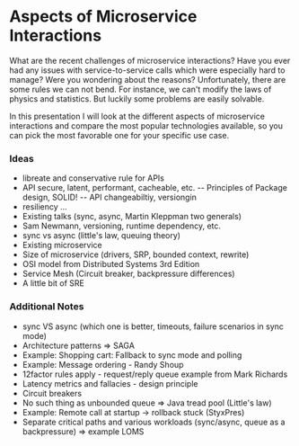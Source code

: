 # Aspects of Microservice Interactions
What are the recent challenges of microservice interactions? Have you ever had any issues with service-to-service calls which were especially hard to manage? Were you wondering about the reasons?
Unfortunately, there are some rules we can not bend. For instance, we can't modify the laws of physics and statistics. But luckily some problems are easily solvable. 

In this presentation I will look at the different aspects of microservice interactions and compare the most popular technologies available, so you can pick the most favorable one for your specific use case.



### Ideas
- libreate and conservative rule for APIs
- API secure, latent, performant, cacheable, etc.
-- Principles of Package design, SOLID!
-- API changeabiltiy, versiongin
- resiliency ...
- Existing talks (sync, async, Martin Kleppman two generals)
- Sam Newmann, versioning, runtime dependency, etc.
- sync vs async (little's law, queuing theory)
- Existing microservice 
- Size of microservice (drivers, SRP, bounded context, rewrite)
- OSI model from Distributed Systems 3rd Edition
- Service Mesh (Circuit breaker, backpressure differences)
- A little bit of SRE

### Additional Notes
- sync VS async (which one is better, timeouts, failure scenarios in sync mode)
- Architecture patterns => SAGA
- Example: Shopping cart: Fallback to sync mode and polling
- Example: Message ordering - Randy Shoup
- 12factor rules apply - request/reply queue example from Mark Richards
- Latency metrics and fallacies - design principle
- Circuit breakers
- No such thing as unbounded queue => Java tread pool (Little's law)
- Example: Remote call at startup -> rollback stuck (StyxPres)
- Separate critical paths and various workloads (sync/async, queue as a backpressure) => example LOMS
